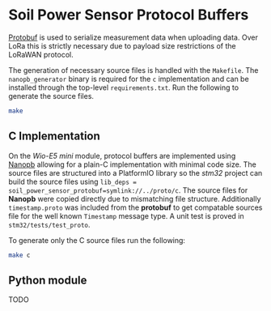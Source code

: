 # Soil Power Sensor Protocol Buffers

[Protobuf](https://protobuf.dev/) is used to serialize measurement data when uploading data. Over LoRa this is strictly necessary due to payload size restrictions of the LoRaWAN protocol.

The generation of necessary source files is handled with the `Makefile`. The `nanopb_generator` binary is required for the `c` implementation and can be installed through the top-level `requirements.txt`. Run the following to generate the source files.

```bash
make
```

## C Implementation

On the *Wio-E5 mini* module, protocol buffers are implemented using [Nanopb](https://jpa.kapsi.fi/nanopb/) allowing for a plain-C implementation with minimal code size. The source files are structured into a PlatformIO library so the *stm32* project can build the source files using `lib_deps = soil_power_sensor_protobuf=symlink://../proto/c`. The source files for **Nanopb** were copied directly due to mismatching file structure. Additionally `timestamp.proto` was included from the **protobuf** to get compatable sources file for the well known `Timestamp` message type. A unit test is proved in `stm32/tests/test_proto`.

To generate only the C source files run the following:

```bash
make c
```

## Python module

TODO